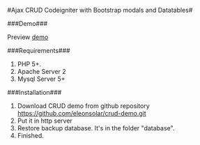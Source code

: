 #Ajax CRUD Codeigniter with Bootstrap modals and Datatables#

###Demo###

Preview [ demo ]( http://www.edwardleon.com.ve/demo/crud/ )

###Requirements###

1. PHP 5+.
2. Apache Server 2
3. Mysql Server 5+

###Installation###

1. Download CRUD demo from github repository https://github.com/eleonsolar/crud-demo.git
2. Put it in http server
3. Restore backup database. It's in the folder "database".
4. Finished.
